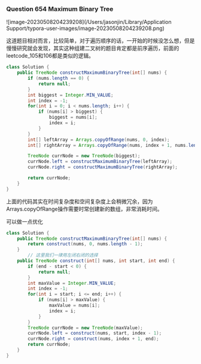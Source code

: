 ### Question 654 Maximum Binary Tree

![image-20230508204239208](/Users/jasonjin/Library/Application Support/typora-user-images/image-20230508204239208.png)

这道题目相对而言，比较简单，对于遍历顺序的话，一开始的时候没怎么想，但是慢慢研究就会发现，其实这种组建二叉树的题目肯定都是前序遍历，前面的leetcode_105和106都是类似的逻辑。



~~~java
class Solution {
    public TreeNode constructMaximumBinaryTree(int[] nums) {
        if (nums.length == 0) {
            return null;
        }   
        int biggest = Integer.MIN_VALUE;
        int index = -1;
        for(int i = 0; i < nums.length; i++) {
            if (nums[i] > biggest) {
                biggest = nums[i];
                index = i;
            }
        }
        int[] leftArray = Arrays.copyOfRange(nums, 0, index);
        int[] rightArray = Arrays.copyOfRange(nums, index + 1, nums.length);

        TreeNode currNode = new TreeNode(biggest);
        currNode.left = constructMaximumBinaryTree(leftArray);
        currNode.right = constructMaximumBinaryTree(rightArray);

        return currNode;
    }
}
~~~

上面的代码其实在时间复杂度和空间复杂度上会稍微冗余，因为Arrays.copyOfRange操作需要时常创建新的数组，非常消耗时间。

可以做一点优化

```java
class Solution {
    public TreeNode constructMaximumBinaryTree(int[] nums) {
        return construct(nums, 0, nums.length - 1);
    }
		// 这里我们一律用左闭右闭的选择
    public TreeNode construct(int[] nums, int start, int end) {
        if (end - start < 0) {
            return null;
        }
        int maxValue = Integer.MIN_VALUE;
        int index = -1;
        for(int i = start; i <= end; i++) {
            if (nums[i] > maxValue) {
                maxValue = nums[i];
                index = i;
            }
        }
        TreeNode currNode = new TreeNode(maxValue);
        currNode.left = construct(nums, start, index - 1);
        currNode.right = construct(nums, index + 1, end);
        return currNode;
    }
}
```


